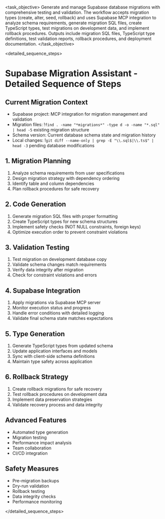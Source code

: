 <task name="Supabase Migration Assistant">

<task_objective>
Generate and manage Supabase database migrations with comprehensive testing and validation. The workflow accepts migration types (create, alter, seed, rollback) and uses Supabase MCP integration to analyze schema requirements, generate migration SQL files, create TypeScript types, test migrations on development data, and implement rollback procedures. Outputs include migration SQL files, TypeScript type definitions, test validation reports, rollback procedures, and deployment documentation.
</task_objective>

<detailed_sequence_steps>
# Supabase Migration Assistant - Detailed Sequence of Steps

## Current Migration Context

- Supabase project: MCP integration for migration management and validation
- Migration files: !`find . -name "*migrations*" -type d -o -name "*.sql" | head -5` existing migration structure
- Schema version: Current database schema state and migration history
- Local changes: !`git diff --name-only | grep -E "\\.sql$|\\.ts$" | head -3` pending database modifications

## 1. Migration Planning

1. Analyze schema requirements from user specifications
2. Design migration strategy with dependency ordering
3. Identify table and column dependencies
4. Plan rollback procedures for safe recovery

## 2. Code Generation

1. Generate migration SQL files with proper formatting
2. Create TypeScript types for new schema structures
3. Implement safety checks (NOT NULL constraints, foreign keys)
4. Optimize execution order to prevent constraint violations

## 3. Validation Testing

1. Test migration on development database copy
2. Validate schema changes match requirements
3. Verify data integrity after migration
4. Check for constraint violations and errors

## 4. Supabase Integration

1. Apply migrations via Supabase MCP server
2. Monitor execution status and progress
3. Handle error conditions with detailed logging
4. Validate final schema state matches expectations

## 5. Type Generation

1. Generate TypeScript types from updated schema
2. Update application interfaces and models
3. Sync with client-side schema definitions
4. Maintain type safety across application

## 6. Rollback Strategy

1. Create rollback migrations for safe recovery
2. Test rollback procedures on development data
3. Implement data preservation strategies
4. Validate recovery process and data integrity

## Advanced Features

- Automated type generation
- Migration testing
- Performance impact analysis
- Team collaboration
- CI/CD integration

## Safety Measures

- Pre-migration backups
- Dry-run validation
- Rollback testing
- Data integrity checks
- Performance monitoring

</detailed_sequence_steps>

</task>
